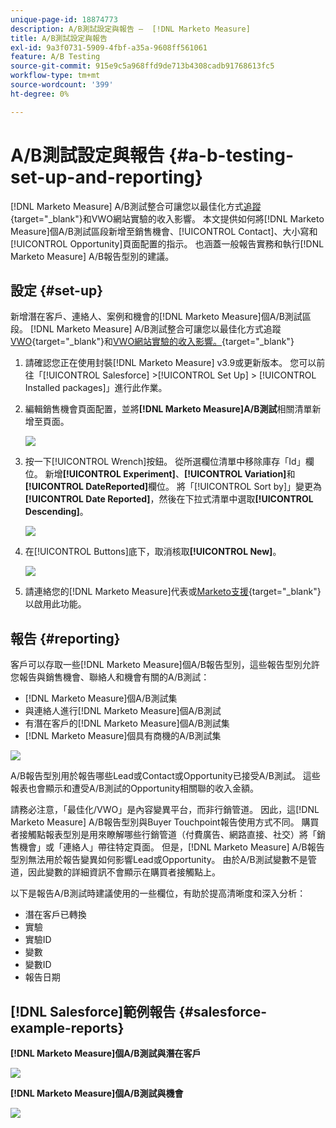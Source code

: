 ```yaml
---
unique-page-id: 18874773
description: A/B測試設定與報告 —  [!DNL Marketo Measure]
title: A/B測試設定與報告
exl-id: 9a3f0731-5909-4fbf-a35a-9608ff561061
feature: A/B Testing
source-git-commit: 915e9c5a968ffd9de713b4308cadb91768613fc5
workflow-type: tm+mt
source-wordcount: '399'
ht-degree: 0%

---
```


# A/B測試設定與報告 {#a-b-testing-set-up-and-reporting}

[!DNL Marketo Measure] A/B測試整合可讓您以最佳化方式[追蹤](https://www.optimizely.com/){target="_blank"}和VWO網站實驗的收入影響。 本文提供如何將[!DNL Marketo Measure]個A/B測試區段新增至銷售機會、[!UICONTROL Contact]、大小寫和[!UICONTROL Opportunity]頁面配置的指示。 也涵蓋一般報告實務和執行[!DNL Marketo Measure] A/B報告型別的建議。

## 設定 {#set-up}

新增潛在客戶、連絡人、案例和機會的[!DNL Marketo Measure]個A/B測試區段。 [!DNL Marketo Measure] A/B測試整合可讓您以最佳化方式追蹤[VWO](https://vwo.com/){target="_blank"}和[VWO網站實驗的收入影響。](https://www.optimizely.com/){target="_blank"}

1. 請確認您正在使用封裝[!DNL Marketo Measure] v3.9或更新版本。 您可以前往「[!UICONTROL Salesforce] >[!UICONTROL Set Up] > [!UICONTROL Installed packages]」進行此作業。
1. 編輯銷售機會頁面配置，並將&#x200B;**[!DNL Marketo Measure]A/B測試**&#x200B;相關清單新增至頁面。

   ![](assets/1.png)

1. 按一下[!UICONTROL Wrench]按鈕。 從所選欄位清單中移除庫存「Id」欄位。 新增&#x200B;**[!UICONTROL Experiment]**、**[!UICONTROL Variation]**&#x200B;和&#x200B;**[!UICONTROL DateReported]**&#x200B;欄位。 將「[!UICONTROL Sort by]」變更為&#x200B;**[!UICONTROL Date Reported]**，然後在下拉式清單中選取&#x200B;**[!UICONTROL Descending]**。

   ![](assets/2.png)

1. 在[!UICONTROL Buttons]底下，取消核取&#x200B;**[!UICONTROL New]**。

   ![](assets/3.png)

1. 請連絡您的[!DNL Marketo Measure]代表或[Marketo支援](https://nation.marketo.com/t5/support/ct-p/Support){target="_blank"}以啟用此功能。

## 報告 {#reporting}

客戶可以存取一些[!DNL Marketo Measure]個A/B報告型別，這些報告型別允許您報告與銷售機會、聯絡人和機會有關的A/B測試：

* [!DNL Marketo Measure]個A/B測試集
* 與連絡人進行[!DNL Marketo Measure]個A/B測試
* 有潛在客戶的[!DNL Marketo Measure]個A/B測試集
* [!DNL Marketo Measure]個具有商機的A/B測試集

![](assets/4.png)

A/B報告型別用於報告哪些Lead或Contact或Opportunity已接受A/B測試。 這些報表也會顯示和遭受A/B測試的Opportunity相關聯的收入金額。

請務必注意，「最佳化/VWO」是內容變異平台，而非行銷管道。 因此，這[!DNL Marketo Measure] A/B報告型別與Buyer Touchpoint報告使用方式不同。 購買者接觸點報表型別是用來瞭解哪些行銷管道（付費廣告、網路直接、社交）將「銷售機會」或「連絡人」帶往特定頁面。 但是，[!DNL Marketo Measure] A/B報告型別無法用於報告變異如何影響Lead或Opportunity。 由於A/B測試變數不是管道，因此變數的詳細資訊不會顯示在購買者接觸點上。

以下是報告A/B測試時建議使用的一些欄位，有助於提高清晰度和深入分析：

* 潛在客戶已轉換
* 實驗
* 實驗ID
* 變數
* 變數ID
* 報告日期

## [!DNL Salesforce]範例報告 {#salesforce-example-reports}

**[!DNL Marketo Measure]個A/B測試與潛在客戶**

![](assets/5.png)

**[!DNL Marketo Measure]個A/B測試與機會**

![](assets/6.png)
